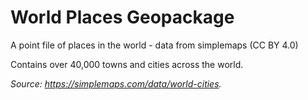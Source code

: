 # World Places Geopackage
A point file of places in the world - data from simplemaps (CC BY 4.0)

Contains over 40,000 towns and cities across the world.

*Source: https://simplemaps.com/data/world-cities.*
